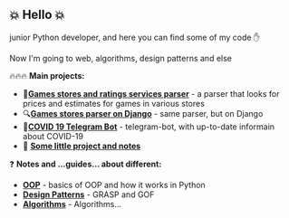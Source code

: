 ## :boom: **Hello** :boom:

junior Python developer, and here you can find some of my code :hand:

Now I'm going to web, algorithms, design patterns and else

:fire::fire::fire: **Main projects:**
- :mag_right:[**Games stores and ratings services parser**](../../../gamesStoresParser) - a parser that looks for prices and estimates for games in various stores
- :mag:[**Games stores parser on Django**](../../../djangoGamesStoreParser) - same parser, but on Django
- :pill:[**COVID 19 Telegram Bot**](../../../COVID-19-Telegram-Bot) - telegram-bot, with up-to-date informain about COVID-19
- :hankey: [**Some little project and notes**](../../../DjangoStudy)



:question: **Notes and ...guides... about different:**
- [**OOP**](../../../OOP) - basics of OOP and how it works in Python
- [**Design Patterns**](../../../DesignPatterns) - GRASP and GOF 
- [**Algorithms**](../../../Algorithms) - Algorithms...

